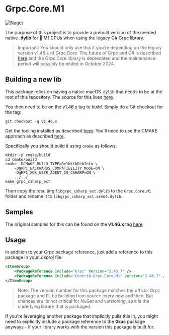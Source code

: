 # Grpc.Core.M1

[![Nuget](https://img.shields.io/nuget/v/contrib.grpc.core.m1)](http://nuget.org/packages/Contrib.Grpc.Core.M1)

The purpose of this project is to provide a prebuilt version of the needed native **.dylib** for
 M1 CPUs when using the legacy [C# Grpc library](https://www.nuget.org/packages/Grpc.Core).

> Important: You should only use this if you're depending on the legacy version v1.46.x of Grpc.Core.
> The future of Grpc and C# is described [here](https://grpc.io/blog/grpc-csharp-future/) and the Grpc.Core library is
> deprecated and the maintenance period will possibly be ended in October 2024.

## Building a new lib

This package relies on having a native macOS`.dylib` that needs to be at the root of this repository.
The source for this lives [here](https://github.com/grpc/grpc).

You then need to be on the [v1.46.x](https://github.com/grpc/grpc/tree/v1.46.x) tag to build.
Simply do a Git checkout for the tag:

```shell
git checkout -q v1.46.x
```

Get the tooling installed as described [here](https://github.com/grpc/grpc/blob/master/BUILDING.md#macos).
You'll need to use the CMAKE approach as described [here](https://github.com/grpc/grpc/blob/master/BUILDING.md#building-with-cmake).

Specifically you should build it using `cmake` as follows:

```shell
mkdir -p cmake/build
cd cmake/build
cmake -DCMAKE_BUILD_TYPE=RelWithDebInfo \
    -DgRPC_BACKWARDS_COMPATIBILITY_MODE=ON \
    -DgRPC_XDS_USER_AGENT_IS_CSHARP=ON \
    ../../
make grpc_csharp_ext
```

Then copy the resulting `libgrpc_csharp_ext.dylib` to the `Grpc.Core.M1` folder and rename it to `libgrpc_csharp_ext.arm64.dylib`.

## Samples

The original samples for this can be found on the **v1.46.x** tag [here](https://github.com/grpc/grpc/tree/v1.46.x/examples/csharp).

## Usage

In addition to your Grpc package reference, just add a reference to this package in your *.csproj* file:

```xml
<ItemGroup>
    <PackageReference Include="Grpc" Version="2.46.7" />
    <PackageReference Include="Contrib.Grpc.Core.M1" Version="2.46.7" />
</ItemGroup>
```

> Note: The version number for this package matches the official Grpc package and I'll be building from source
> every now and then. But chances are its not critical for NuGet and versioning, as it is the underlying library that is packaged.

If you're leveraging another package that implicitly pulls this in, you might need to explicitly include a package
reference to the **Grpc** package anyways - if your library works with the version this package is built for.
